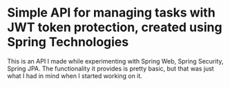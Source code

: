 # Simple API for managing tasks with JWT token protection, created using Spring Technologies
This is an API I made while experimenting with Spring Web, Spring Security, Spring JPA. The functionality it provides is pretty basic, but that was just what I had in mind when I started working on it.
